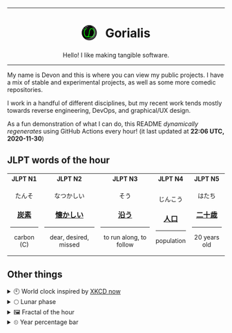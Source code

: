 ***

<h1 align="center">
<sub>
    <img src="readme/resources/avatar.png" height="36">
</sub>
&nbsp;
Gorialis
</h1>
<p align="center">
Hello! I like making tangible software.
</p>

***

My name is Devon and this is where you can view my public projects. I have a mix of stable and experimental projects, as well as some more comedic repositories.

I work in a handful of different disciplines, but my recent work tends mostly towards reverse engineering, DevOps, and graphical/UX design.

As a fun demonstration of what I can do, this README *dynamically regenerates* using GitHub Actions every hour! (it last updated at **22:06 UTC, 2020-11-30**)

<h2>JLPT words of the hour</h2>
<table>
    <tr>
        <th>JLPT N1</th>
        <th>JLPT N2</th>
        <th>JLPT N3</th>
        <th>JLPT N4</th>
        <th>JLPT N5</th>
    </tr>
    <tr>
        <td>
            <p align="center">たんそ</p>
            <h3 align="center"><b><a href="https://jisho.org/search/%E7%82%AD%E7%B4%A0">炭素</a></b></h3>
            <hr>
            <p align="center">carbon (C)</p>
        </td>
        <td>
            <p align="center">なつかしい</p>
            <h3 align="center"><b><a href="https://jisho.org/search/%E6%87%90%E3%81%8B%E3%81%97%E3%81%84">懐かしい</a></b></h3>
            <hr>
            <p align="center">dear,<wbr> desired,<wbr> missed</p>
        </td>
        <td>
            <p align="center">そう</p>
            <h3 align="center"><b><a href="https://jisho.org/search/%E6%B2%BF%E3%81%86">沿う</a></b></h3>
            <hr>
            <p align="center">to run along,<wbr> to follow</p>
        </td>
        <td>
            <p align="center">じんこう</p>
            <h3 align="center"><b><a href="https://jisho.org/search/%E4%BA%BA%E5%8F%A3">人口</a></b></h3>
            <hr>
            <p align="center">population</p>
        </td>
        <td>
            <p align="center">はたち</p>
            <h3 align="center"><b><a href="https://jisho.org/search/%E4%BA%8C%E5%8D%81%E6%AD%B3">二十歳</a></b></h3>
            <hr>
            <p align="center">20 years old</p>
        </td>
    </tr>
</table>

<h2>Other things</h2>
<details>
<summary>🕙  World clock inspired by <a href="https://xkcd.com/now">XKCD now</a></summary>

> <img src="generated/now.png" width="512">

</details>
<details>
<summary>🌕 Lunar phase</summary>

The moon is approximately 55.46% through its phase (Full Moon).

</details>
<details>
<summary>&#x1f5bc; Fractal of the hour</summary>

> <img src="generated/fractal.png" width="512">

</details>
<details>
<summary>&#x23f2; Year percentage bar</summary>
<pre><code>2020 [██████████████████▁▁] 91.51%</code></pre>
</details>
